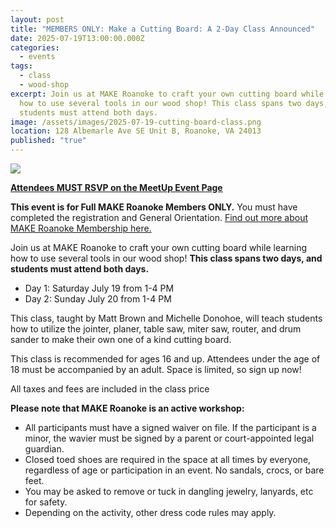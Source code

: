 ```yaml
---
layout: post
title: "MEMBERS ONLY: Make a Cutting Board: A 2-Day Class Announced"
date: 2025-07-19T13:00:00.000Z
categories:
  - events
tags:
  - class
  - wood-shop
excerpt: Join us at MAKE Roanoke to craft your own cutting board while learning
  how to use several tools in our wood shop! This class spans two days, and
  students must attend both days.
image: /assets/images/2025-07-19-cutting-board-class.png
location: 128 Albemarle Ave SE Unit B, Roanoke, VA 24013
published: "true"
---
```

![](/assets/images/2025-07-19-cutting-board-class.png)

**[Attendees MUST RSVP on the MeetUp Event Page](https://www.meetup.com/make-roanoke/events/308840182/?eventOrigin=group_events_list)**

**This event is for Full MAKE Roanoke Members ONLY.** You must have completed the registration and General Orientation. [Find out more about MAKE Roanoke Membership here.](https://makeroanoke.org/membership)

Join us at MAKE Roanoke to craft your own cutting board while learning how to use several tools in our wood shop! **This class spans two days, and students must attend both days.**

* Day 1: Saturday July 19 from 1-4 PM
* Day 2: Sunday July 20 from 1-4 PM

This class, taught by Matt Brown and Michelle Donohoe, will teach students how to utilize the jointer, planer, table saw, miter saw, router, and drum sander to make their own one of a kind cutting board.

This class is recommended for ages 16 and up. Attendees under the age of 18 must be accompanied by an adult. Space is limited, so sign up now!

All taxes and fees are included in the class price

**Please note that MAKE Roanoke is an active workshop:**

* All participants must have a signed waiver on file. If the participant is a minor, the wavier must be signed by a parent or court-appointed legal guardian.
* Closed toed shoes are required in the space at all times by everyone, regardless of age or participation in an event. No sandals, crocs, or bare feet.
* You may be asked to remove or tuck in dangling jewelry, lanyards, etc for safety.
* Depending on the activity, other dress code rules may apply.
